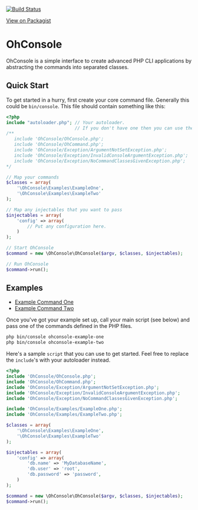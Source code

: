 [![Build Status](https://travis-ci.org/rogerthomas84/ohconsole.png)](http://travis-ci.org/rogerthomas84/ohconsole)

[View on Packagist](https://packagist.org/packages/rogerthomas84/ohconsole)

OhConsole
=========

OhConsole is a simple interface to create advanced PHP CLI applications by abstracting the commands into separated
classes.

Quick Start
-----------

To get started in a hurry, first create your core command file. Generally this could be `bin/console`.
This file should contain something like this:

```php
<?php
include "autoloader.php"; // Your autoloader.
                          // If you don't have one then you can use the below
/**
   include 'OhConsole/OhConsole.php';
   include 'OhConsole/OhCommand.php';
   include 'OhConsole/Exception/ArgumentNotSetException.php';
   include 'OhConsole/Exception/InvalidConsoleArgumentException.php';
   include 'OhConsole/Exception/NoCommandClassesGivenException.php';
*/

// Map your commands
$classes = array(
    '\OhConsole\Examples\ExampleOne',
    '\OhConsole\Examples\ExampleTwo'
);

// Map any injectables that you want to pass
$injectables = array(
    'config' => array(
        // Put any configuration here.
    )
);

// Start OhConsole
$command = new \OhConsole\OhConsole($argv, $classes, $injectables);

// Run OhConsole
$command->run();
```




Examples
--------

* [Example Command One](/OhConsole/Examples/ExampleOne.php)
* [Example Command Two](/OhConsole/Examples/ExampleTwo.php)

Once you've got your example set up, call your main script (see below) and pass one of the commands defined in the PHP
files.

```sh
php bin/console ohconsole-example-one
php bin/console ohconsole-example-two
```

Here's a sample `script` that you can use to get started. Feel free to replace the `include`'s with your 
autoloader instead.

```php
<?php
include 'OhConsole/OhConsole.php';
include 'OhConsole/OhCommand.php';
include 'OhConsole/Exception/ArgumentNotSetException.php';
include 'OhConsole/Exception/InvalidConsoleArgumentException.php';
include 'OhConsole/Exception/NoCommandClassesGivenException.php';

include 'OhConsole/Examples/ExampleOne.php';
include 'OhConsole/Examples/ExampleTwo.php';

$classes = array(
    '\OhConsole\Examples\ExampleOne',
    '\OhConsole\Examples\ExampleTwo'
);

$injectables = array(
    'config' => array(
        'db.name' => 'MyDatabaseName',
        'db.user' => 'root',
        'db.password' => 'password',
    )
);

$command = new \OhConsole\OhConsole($argv, $classes, $injectables);
$command->run();
```
